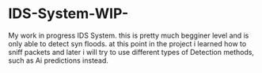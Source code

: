 # IDS-System-WIP-
My work in progress IDS System. this is pretty much begginer level and is only able to detect syn floods. at this point in the project i learned how to sniff packets and later i will try to use different types of Detection methods, such as Ai predictions instead.
